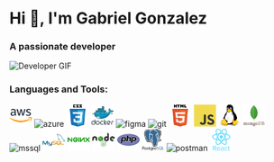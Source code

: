 <!DOCTYPE html>
<html lang="en">
<head>
<meta charset="UTF-8">
<meta name="viewport" content="width=device-width, initial-scale=1.0">

<div class="container">
  <h1>Hi 👋, I'm Gabriel Gonzalez</h1>
  <h3>A passionate developer</h3>
  
  <div class="gif-container">
    <img src="https://giphy.com/gifs/sci-fi-matrix-cyberpunk-sULKEgDMX8LcI" alt="Developer GIF" width="300">
  </div>

  <h3>Languages and Tools:</h3>
  <p>
    <img src="https://raw.githubusercontent.com/devicons/devicon/master/icons/amazonwebservices/amazonwebservices-original-wordmark.svg" alt="aws" width="40" height="40">
    <img src="https://www.vectorlogo.zone/logos/microsoft_azure/microsoft_azure-icon.svg" alt="azure" width="40" height="40">
    <img src="https://raw.githubusercontent.com/devicons/devicon/master/icons/css3/css3-original-wordmark.svg" alt="css3" width="40" height="40">
    <img src="https://raw.githubusercontent.com/devicons/devicon/master/icons/docker/docker-original-wordmark.svg" alt="docker" width="40" height="40">
    <img src="https://www.vectorlogo.zone/logos/figma/figma-icon.svg" alt="figma" width="40" height="40">
    <img src="https://www.vectorlogo.zone/logos/git-scm/git-scm-icon.svg" alt="git" width="40" height="40">
    <img src="https://raw.githubusercontent.com/devicons/devicon/master/icons/html5/html5-original-wordmark.svg" alt="html5" width="40" height="40">
    <img src="https://raw.githubusercontent.com/devicons/devicon/master/icons/javascript/javascript-original.svg" alt="javascript" width="40" height="40">
    <img src="https://raw.githubusercontent.com/devicons/devicon/master/icons/linux/linux-original.svg" alt="linux" width="40" height="40">
    <img src="https://raw.githubusercontent.com/devicons/devicon/master/icons/mongodb/mongodb-original-wordmark.svg" alt="mongodb" width="40" height="40">
    <img src="https://www.svgrepo.com/show/303229/microsoft-sql-server-logo.svg" alt="mssql" width="40" height="40">
    <img src="https://raw.githubusercontent.com/devicons/devicon/master/icons/mysql/mysql-original-wordmark.svg" alt="mysql" width="40" height="40">
    <img src="https://raw.githubusercontent.com/devicons/devicon/master/icons/nginx/nginx-original.svg" alt="nginx" width="40" height="40">
    <img src="https://raw.githubusercontent.com/devicons/devicon/master/icons/nodejs/nodejs-original-wordmark.svg" alt="nodejs" width="40" height="40">
    <img src="https://raw.githubusercontent.com/devicons/devicon/master/icons/php/php-original.svg" alt="php" width="40" height="40">
    <img src="https://raw.githubusercontent.com/devicons/devicon/master/icons/postgresql/postgresql-original-wordmark.svg" alt="postgresql" width="40" height="40">
    <img src="https://www.vectorlogo.zone/logos/getpostman/getpostman-icon.svg" alt="postman" width="40" height="40">
    <img src="https://raw.githubusercontent.com/devicons/devicon/master/icons/react/react-original-wordmark.svg" alt="react" width="40" height="40">
  </p>
</div>

</body>
</html>
